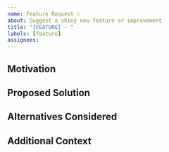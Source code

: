 ```yaml
---
name: Feature Request ✨
about: Suggest a shiny new feature or improvement
title: "[FEATURE] - "
labels: [feature]
assignees:
---
```


## Motivation

<!-- Why do you want this? What problem or opportunity does it address? -->

## Proposed Solution

<!-- How should this work? Give us the blueprint! -->

## Alternatives Considered

<!-- Thought about other ways? Share your ideas here. -->

## Additional Context

<!-- Any extra info or inspiration? Hit us with it! -->
